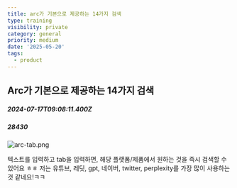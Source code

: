 ```yaml
---
title: arc가 기본으로 제공하는 14가지 검색
type: training
visibility: private
category: general
priority: medium
date: '2025-05-20'
tags:
  - product
---
```

## Arc가 기본으로 제공하는 14가지 검색
##### 2024-07-17T09:08:11.400Z
##### 28430

<img src="https://media.disquiet.io/images/makerlog/279f870cc2eb4e04716a638dca557cee212e01bc6807126d3c34fce3fb1a0ab3" alt="arc-tab.png" title="arc-tab.png"><p></p><p>텍스트를 입력하고 tab을 입력하면, 해당 플랫폼/제품에서 원하는 것을 즉시 검색할 수 있어요 ㅎㅎ 저는 유튜브, 레딧, gpt, 네이버, twitter, perplexity를 가장 많이 사용하는 것 같네요!ㅋㅋ</p>
